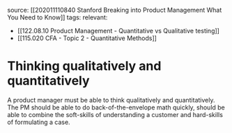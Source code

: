 source: [[202011110840 Stanford Breaking into Product Management What You Need to Know]]
tags: 
relevant: 
- [[122.08.10 Product Management - Quantitative vs Qualitative testing]]
- [[115.020 CFA - Topic 2 - Quantitative Methods]]

# Thinking qualitatively and quantitatively

A product manager must be able to think qualitatively and quantitatively. The PM should be able to do back-of-the-envelope math quickly, should be able to combine the soft-skills of understanding a customer and hard-skills of formulating a case.
